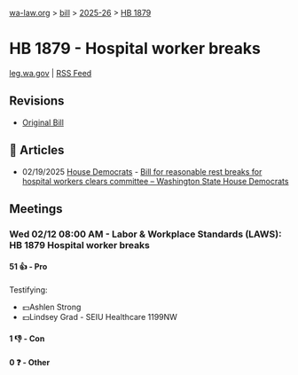 [wa-law.org](/) > [bill](/bill/) > [2025-26](/bill/2025-26/) > [HB 1879](/bill/2025-26/hb/1879/)

# HB 1879 - Hospital worker breaks
[leg.wa.gov](https://app.leg.wa.gov/billsummary?BillNumber=1879&Year=2025&Initiative=false) | [RSS Feed](./rss.xml)

## Revisions
* [Original Bill](1/)

## 📰 Articles
* 02/19/2025 [House Democrats](/org/house_democrats/) - [Bill for reasonable rest breaks for hospital workers clears committee – Washington State House Democrats](https://housedemocrats.wa.gov/blog/2025/02/19/bill-for-reasonable-rest-breaks-for-hospital-workers-clears-committee/#:~:text=House%20Bill%201879)

## Meetings
### Wed 02/12 08:00 AM - Labor & Workplace Standards (LAWS): HB 1879 Hospital worker breaks
#### 51 👍 - Pro
Testifying:
* 💵Ashlen Strong
* 💵Lindsey Grad - SEIU Healthcare 1199NW

#### 1 👎 - Con

#### 0 ❓ - Other

